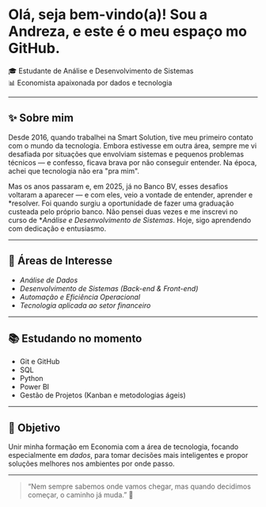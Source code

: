 # Olá, seja bem-vindo(a)! Sou a Andreza, e este é o meu espaço mo GitHub.

🎓 Estudante de Análise e Desenvolvimento de Sistemas  
📊 Economista apaixonada por dados e tecnologia  

---

## ✨ Sobre mim

Desde 2016, quando trabalhei na Smart Solution, tive meu primeiro contato com o mundo da tecnologia. Embora estivesse em outra área, sempre me vi desafiada por situações que envolviam sistemas e pequenos problemas técnicos — e confesso, ficava brava por não conseguir entender. Na época, achei que tecnologia não era "pra mim".

Mas os anos passaram e, em 2025, já no Banco BV, esses desafios voltaram a aparecer — e com eles, veio a vontade de entender, aprender e *resolver. Foi quando surgiu a oportunidade de fazer uma graduação custeada pelo próprio banco. Não pensei duas vezes e me inscrevi no curso de **Análise e Desenvolvimento de Sistemas*. Hoje, sigo aprendendo com dedicação e entusiasmo.

---

## 🎯 Áreas de Interesse

- *Análise de Dados*
- *Desenvolvimento de Sistemas (Back-end & Front-end)*
- *Automação e Eficiência Operacional*
- *Tecnologia aplicada ao setor financeiro*

---

## 📚 Estudando no momento

- Git e GitHub
- SQL
- Python
- Power BI
- Gestão de Projetos (Kanban e metodologias ágeis)

---

## 🚀 Objetivo

Unir minha formação em Economia com a área de tecnologia, focando especialmente em *dados*, para tomar decisões mais inteligentes e propor soluções melhores nos ambientes por onde passo.

---

> “Nem sempre sabemos onde vamos chegar, mas quando decidimos começar, o caminho já muda.” 🌱
